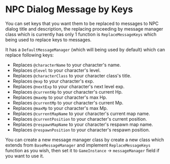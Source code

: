 # NPC Dialog Message by Keys

You can set keys that you want them to be replaced to messages to NPC dialog title and description, the replacing proceeding by message manager class which is currently has only 1 function is `ReplaceMessageKeys` which being used to replace keys to messages.

It has a `DefaultMessageManager` (which will being used by default) which can replace following keys:
- Replaces `@characterName` to your character's name.
- Replaces `@level` to your character's level.
- Replaces `@characterClass` to your character class's title.
- Replaces `@exp` to your character's exp.
- Replaces `@nextExp` to your character's next level exp.
- Replaces `@currentHp` to your character's current Hp.
- Replaces `@maxHp` to your character's max Hp.
- Replaces `@currentMp` to your character's current Mp.
- Replaces `@maxMp` to your character's max Mp.
- Replaces `@currentMapName` to your character's current map name.
- Replaces `@currentPosition` to your character's current position.
- Replaces `@respawnMapName` to your character's respawn map name.
- Replaces `@respawnPosition` to your character's respawn position.

You can create a new message manager class by create a new class which extends from `BaseMessageManager` and implement `ReplaceMessageKeys` function as you wish, then set it to `GameInstance` -> `messageManager` field if you want to use it.